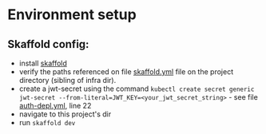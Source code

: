 # Environment setup

## Skaffold config:

- install [skaffold](https://skaffold.dev/)
- verify the paths referenced on file [skaffold.yml](./skaffold.yml) file on the project directory (sibling of infra dir).
- create a jwt-secret using the command `kubectl create secret generic jwt-secret --from-literal=JWT_KEY=<your_jwt_secret_string>` - see file [auth-depl.yml](./k8s/auth-depl.yml), line 22
- navigate to this project's dir
- run `skaffold dev`
